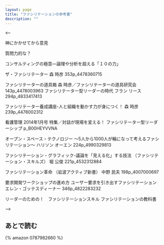 ```yaml
---
layout: page
title: "ファシリテーションの参考書"
description: ""
---
```


<--

神にかかせてから意見

質問力的な？

コンサルティングの極意―論理や分析を超える「１０の力」


ザ・ファシリテーター 森 時彦 353p_4478360715

ファシリテーターの道具箱 森 時彦／ファシリテーターの道具研究会 143p_4478003963
ファシリテーター型リーダーの時代 フラン リース 294p_4833417413

ファシリテーター養成講座-人と組織を動かす力が身につく！ 森 時彦 239p_4478002312

看護管理 2014年1月号 特集／対話が現場を変える！ ファシリテーター型リーダーシップ  p_B00HEYVVNA

オープン・スペース・テクノロジー 〜5人から1000人が輪になって考えるファシリテーション〜 ハリソン オーエン 224p_4990329813

ファシリテーション・グラフィック-議論を「見える化」する技法 （ファシリテーション・スキルズ） 堀 公俊 221p_4532312884

ファシリテーション革命 （岩波アクティブ新書） 中野 民夫 198p_4007000697

要求開発ワークショップの進め方 ユーザー要求を引き出すファシリテーション エレン・ゴッテスディーナー 346p_4822283232

リーダーのための！　ファシリテーションスキル
ファシリテーションの教科書

-->


## あとで読む

{% amazon 0787982660 %}
